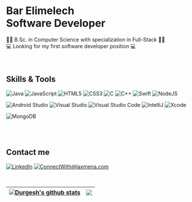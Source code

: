 
###

# Bar Elimelech <br /> Software Developer


👩‍🎓 B.Sc. in Computer Science with specialization in Full-Stack 👩‍🎓 <br />
💻 Looking for my first software developer position 💻 <br />
  </br>
  </br>

## Skills & Tools <br />
  
  ![Java](https://img.shields.io/badge/-Java-5B5B5B?style=for-the-badge&logo=Java)
  ![JavaScript](https://img.shields.io/badge/-JavaScript-F7DF1E?style=for-the-badge&logo=javascript&logoColor=white)
  ![HTML5](https://img.shields.io/badge/-HTML5-E34F26?style=for-the-badge&logo=html5&logoColor=white)
  ![CSS3](https://img.shields.io/badge/-CSS3-1572B6?style=for-the-badge&logo=css3)
  ![C](https://img.shields.io/badge/-C-A8B9CC?style=for-the-badge&logo=C&logoColor=white)
  ![C++](https://img.shields.io/badge/-C++-00599C?style=for-the-badge&logo=cplusplus)
  ![Swift](https://img.shields.io/badge/-Swift-F05138?style=for-the-badge&logo=Swift&logoColor=white)
  ![NodeJS](https://img.shields.io/badge/-node.js-339933?style=for-the-badge&logo=node.js&logoColor=white)
  </br>
  
  ![Android Studio](https://img.shields.io/badge/-Android%20Studio-3DDC84?style=for-the-badge&logo=Android%20Studio&logoColor=white)
  ![Visual Studio](https://img.shields.io/badge/-Visual%20Studio-5C2D91?style=for-the-badge&logo=Visual%20Studio)
  ![Visual Studio Code](https://img.shields.io/badge/-Visual%20Studio%20Code-007ACC?style=for-the-badge&logo=Visual%20Studio%20Code)
  ![IntelliJ](https://img.shields.io/badge/-IntelliJIDEA-000000?style=for-the-badge&logo=intellijidea)
  ![Xcode](https://img.shields.io/badge/-xcode-147EFB?style=for-the-badge&logo=xcode&logoColor=white)

  ![MongoDB](https://img.shields.io/badge/-MongoDB-47A248?style=for-the-badge&logo=MongoDB&logoColor=white)

  </br>
  </br>


## Contact me

<a href="https://www.linkedin.com/in/bar-elimelech/">![LinkedIn](https://img.shields.io/badge/LinkedIn-0077B5?style=for-the-badge&logo=linkedin&logoColor=white)</a> <a href="mailto:barelimelech01@gmail.com">![ConnectWith@laxmena.com](https://img.shields.io/badge/Gmail-D14836?style=for-the-badge&logo=gmail&logoColor=white)</a> 

  </br>

<!--

[![Top Langs](https://github-readme-stats.vercel.app/api/top-langs/?username=barelimelech&layout=compact)](https://github.com/anuraghazra/github-readme-stats)
![Bar's GitHub stats](https://github-readme-stats.vercel.app/api?username=barelimelech&show_icons=true)
-->

| <a href="https://github.com/anuraghazra/github-readme-stats"><img align="center" src="https://github-readme-stats.vercel.app/api/top-langs/?username=barelimelech&layout=compact&show_icons=true&include_all_commits=true&theme=buefy&hide_border=true" alt="Durgesh's github stats" /></a> | <a href="https://github.com/anuraghazra/github-readme-stats"><img align="center" src="https://github-readme-stats.vercel.app/api?username=barelimelech&layout=compact&theme=buefy&hide_border=true" /></a> |
| ------------- | ------------- |


